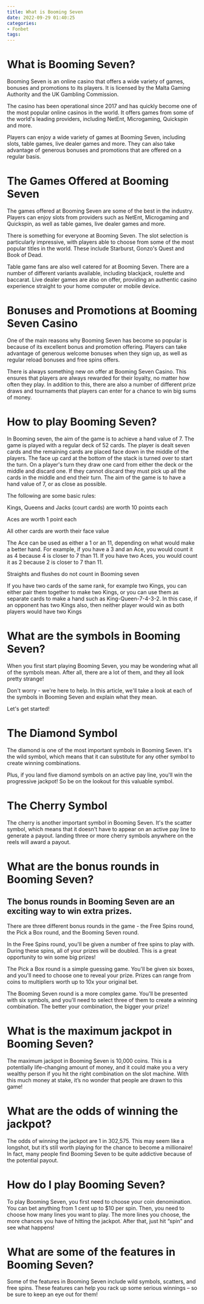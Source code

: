 ```yaml
---
title: What is Booming Seven
date: 2022-09-29 01:40:25
categories:
- Fonbet
tags:
---
```



#  What is Booming Seven?

Booming Seven is an online casino that offers a wide variety of games, bonuses and promotions to its players. It is licensed by the Malta Gaming Authority and the UK Gambling Commission.

The casino has been operational since 2017 and has quickly become one of the most popular online casinos in the world. It offers games from some of the world's leading providers, including NetEnt, Microgaming, Quickspin and more.

Players can enjoy a wide variety of games at Booming Seven, including slots, table games, live dealer games and more. They can also take advantage of generous bonuses and promotions that are offered on a regular basis.

# The Games Offered at Booming Seven

The games offered at Booming Seven are some of the best in the industry. Players can enjoy slots from providers such as NetEnt, Microgaming and Quickspin, as well as table games, live dealer games and more.

There is something for everyone at Booming Seven. The slot selection is particularly impressive, with players able to choose from some of the most popular titles in the world. These include Starburst, Gonzo's Quest and Book of Dead.

Table game fans are also well catered for at Booming Seven. There are a number of different variants available, including blackjack, roulette and baccarat. Live dealer games are also on offer, providing an authentic casino experience straight to your home computer or mobile device.

# Bonuses and Promotions at Booming Seven Casino

One of the main reasons why Booming Seven has become so popular is because of its excellent bonus and promotion offering. Players can take advantage of generous welcome bonuses when they sign up, as well as regular reload bonuses and free spins offers.

There is always something new on offer at Booming Seven Casino. This ensures that players are always rewarded for their loyalty, no matter how often they play. In addition to this, there are also a number of different prize draws and tournaments that players can enter for a chance to win big sums of money.

#  How to play Booming Seven?

In Booming seven, the aim of the game is to achieve a hand value of 7. The game is played with a regular deck of 52 cards. The player is dealt seven cards and the remaining cards are placed face down in the middle of the players. The face up card at the bottom of the stack is turned over to start the turn. On a player's turn they draw one card from either the deck or the middle and discard one. If they cannot discard they must pick up all the cards in the middle and end their turn. The aim of the game is to have a hand value of 7, or as close as possible.

The following are some basic rules:


Kings, Queens and Jacks (court cards) are worth 10 points each

Aces are worth 1 point each

All other cards are worth their face value


The Ace can be used as either a 1 or an 11, depending on what would make a better hand. For example, if you have a 3 and an Ace, you would count it as 4 because 4 is closer to 7 than 11. If you have two Aces, you would count it as 2 because 2 is closer to 7 than 11.


Straights and flushes do not count in Booming seven

If you have two cards of the same rank, for example two Kings, you can either pair them together to make two Kings, or you can use them as separate cards to make a hand such as King-Queen-7-4-3-2. In this case, if an opponent has two Kings also, then neither player would win as both players would have two Kings

#  What are the symbols in Booming Seven?

When you first start playing Booming Seven, you may be wondering what all of the symbols mean. After all, there are a lot of them, and they all look pretty strange!

Don't worry - we're here to help. In this article, we'll take a look at each of the symbols in Booming Seven and explain what they mean.

Let's get started!

# The Diamond Symbol

The diamond is one of the most important symbols in Booming Seven. It's the wild symbol, which means that it can substitute for any other symbol to create winning combinations.

Plus, if you land five diamond symbols on an active pay line, you'll win the progressive jackpot! So be on the lookout for this valuable symbol.

# The Cherry Symbol

The cherry is another important symbol in Booming Seven. It's the scatter symbol, which means that it doesn't have to appear on an active pay line to generate a payout. landing three or more cherry symbols anywhere on the reels will award a payout.

#  What are the bonus rounds in Booming Seven?

## The bonus rounds in Booming Seven are an exciting way to win extra prizes.

There are three different bonus rounds in the game - the Free Spins round, the Pick a Box round, and the Booming Seven round.

In the Free Spins round, you'll be given a number of free spins to play with. During these spins, all of your prizes will be doubled. This is a great opportunity to win some big prizes!

The Pick a Box round is a simple guessing game. You'll be given six boxes, and you'll need to choose one to reveal your prize. Prizes can range from coins to multipliers worth up to 10x your original bet.

The Booming Seven round is a more complex game. You'll be presented with six symbols, and you'll need to select three of them to create a winning combination. The better your combination, the bigger your prize!

#  What is the maximum jackpot in Booming Seven?

The maximum jackpot in Booming Seven is 10,000 coins. This is a potentially life-changing amount of money, and it could make you a very wealthy person if you hit the right combination on the slot machine. With this much money at stake, it’s no wonder that people are drawn to this game!

# What are the odds of winning the jackpot?

The odds of winning the jackpot are 1 in 302,575. This may seem like a longshot, but it’s still worth playing for the chance to become a millionaire! In fact, many people find Booming Seven to be quite addictive because of the potential payout.

# How do I play Booming Seven?

To play Booming Seven, you first need to choose your coin denomination. You can bet anything from 1 cent up to $10 per spin. Then, you need to choose how many lines you want to play. The more lines you choose, the more chances you have of hitting the jackpot. After that, just hit “spin” and see what happens!

# What are some of the features in Booming Seven?

Some of the features in Booming Seven include wild symbols, scatters, and free spins. These features can help you rack up some serious winnings – so be sure to keep an eye out for them!